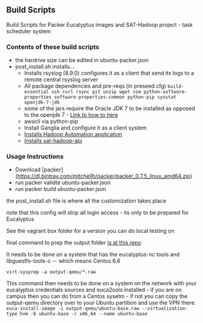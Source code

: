 ## Build Scripts

Build Scripts for Packer Eucalyptus images and SAT-Hadoop project - task scheduler system

### Contents of these build scripts
- the hardrive size can be edited in ubuntu-packer.json
- post_install.sh installs...
  * Installs rsyslog (8.9.0) configures it as a client that send its logs to a remote central rsyslog server
  * All package dependencies and pre-reqs (in preseed.cfg) `build-essential ssh curl rsync git unzip wget vim python-software-properties software-properties-common python-pip sysstat openjdk-7-jdk` 
  *  some of the jars require the Oracle JDK 7 to be installed as opposed to the openjdk 7 - [Link to how to here](http://www.himpfen.com/install-java-ubuntu/)
  * awscli via python-pip
  * Install Ganglia and configure it as a client system
  * [Installs Hadoop Automation application](https://github.com/saipramod/HadoopAutomation.git) 
  * [Installs sat-hadoop-api](https://github.com/saipramod/sat-hadoop-api.git) 

### Usage Instructions
- Download [packer] (https://dl.bintray.com/mitchellh/packer/packer_0.7.5_linux_amd64.zip) 
- run packer validte ubuntu-packer.json   
- run packer build ubuntu-packer.json

the post_install.sh file is where all the customization takes place

note that this config will strip all login access - its only to be prepared for Eucalyptus

See the vagrant box folder for a version you can do local testing on

final command to prep the output folder [is at this repo](https://github.com/viglesiasce/cloud-images/)

It needs to be done on a system that has the eucalyptus-nc tools and libguestfs-tools-c -- which means Centos 6.6

`virt-sysprep -a output-qemu/*.raw`

This command then needs to be done on a system on the network with your eucalyptus credentials sources and euca2ools installed - if you are on campus then you can do from a Centos sysetm - if not you can copy the output-qemu directory over to your Ubuntu partition and use the VPN there.
`euca-install-image -i output-qemu/ubuntu-base.raw --virtualization-type hvm -b ubuntu-base -r x86_64 --name ubuntu-base`


